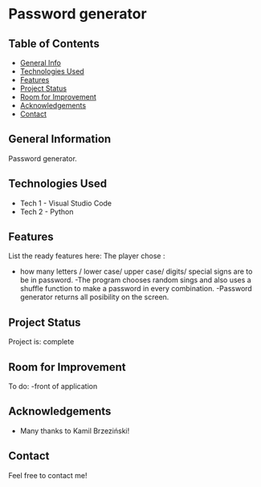 # Password generator

## Table of Contents
* [General Info](#general-information)
* [Technologies Used](#technologies-used)
* [Features](#features)
* [Project Status](#project-status)
* [Room for Improvement](#room-for-improvement)
* [Acknowledgements](#acknowledgements)
* [Contact](#contact)

## General Information
Password generator. 

## Technologies Used
- Tech 1 - Visual Studio Code
- Tech 2 - Python 

## Features
List the ready features here:
The player chose :
- how many letters / lower case/ upper case/ digits/ special signs are to be in password.
-The program chooses random sings and also uses a shuffle function to make a password in every combination. 
-Password generator returns all posibility on the screen.


## Project Status
Project is: complete

## Room for Improvement

To do:
-front of application


## Acknowledgements
- Many thanks to Kamil Brzeziński!


## Contact
Feel free to contact me!

